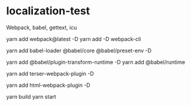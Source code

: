 # localization-test

Webpack, babel, gettext, icu

yarn add webpack@latest -D
yarn add -D webpack-cli

yarn add babel-loader @babel/core @babel/preset-env -D

yarn add @babel/plugin-transform-runtime -D
yarn add @babel/runtime

yarn add terser-webpack-plugin -D

yarn add html-webpack-plugin -D

yarn build
yarn start
